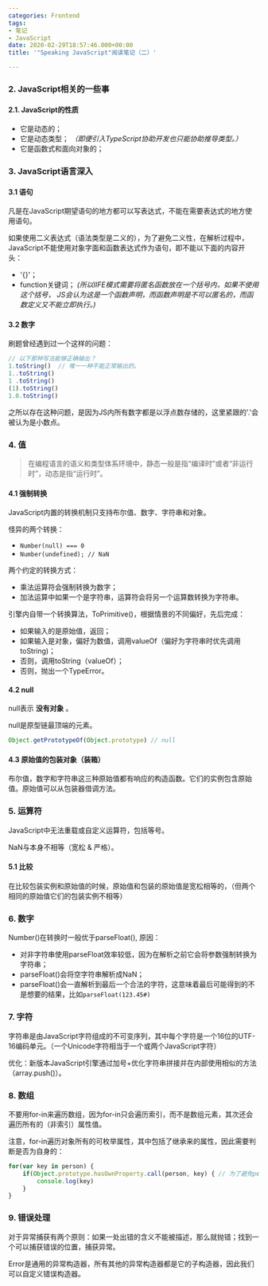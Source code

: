 ```yaml
---
categories: Frontend
tags:
- 笔记
- JavaScript
date: 2020-02-29T18:57:46.000+00:00
title: '"Speaking JavaScript"阅读笔记（二）'

---
```

### 2. JavaScript相关的一些事

#### 2.1. JavaScript的性质

- 它是动态的；
- 它是动态类型； _（即便引入TypeScript协助开发也只能协助推导类型。）_
- 它是函数式和面向对象的；

### 3. JavaScript语言深入

#### 3.1 语句

凡是在JavaScript期望语句的地方都可以写表达式，不能在需要表达式的地方使用语句。

如果使用二义表达式（语法类型是二义的），为了避免二义性，在解析过程中，JavaScript不能使用对象字面和函数表达式作为语句，即不能以下面的内容开头：
- '{}'；
- function关键词； _(所以IIFE模式需要将匿名函数放在一个括号内，如果不使用这个括号， JS会认为这是一个函数声明，而函数声明是不可以匿名的，而函数定义又不能立即执行。)_

#### 3.2 数字

刷题曾经遇到过一个这样的问题：

```javascript
// 以下那种写法能够正确输出？
1.toString()  // 唯一一种不能正常输出的。
1..toString()
1 .toString()
(1).toString()
1.0.toString()
```

之所以存在这种问题，是因为JS内所有数字都是以浮点数存储的，这里紧跟的'.'会被认为是小数点。

### 4. 值

> 在编程语言的语义和类型体系环境中，静态一般是指“编译时”或者“非运行时”，动态是指“运行时”。

#### 4.1 强制转换

JavaScript内置的转换机制只支持布尔值、数字、字符串和对象。

怪异的两个转换：

- `Number(null) === 0`
- `Number(undefined); // NaN`

两个约定的转换方式：

- 乘法运算符会强制转换为数字；
- 加法运算中如果一个是字符串，运算符会将另一个运算数转换为字符串。

引擎内自带一个转换算法，ToPrimitive()，根据情景的不同偏好，先后完成：

- 如果输入的是原始值，返回；
- 如果输入是对象，偏好为数值，调用valueOf（偏好为字符串时优先调用toString)；
- 否则，调用toString（valueOf）；
- 否则，抛出一个TypeError。

#### 4.2 null

null表示 __没有对象__ 。

null是原型链最顶端的元素。

```javascript
Object.getPrototypeOf(Object.prototype) // null
```

#### 4.3 原始值的包装对象（装箱）

布尔值，数字和字符串这三种原始值都有响应的构造函数。它们的实例包含原始值。原始值可以从包装器借调方法。

### 5. 运算符

JavaScript中无法重载或自定义运算符，包括等号。

NaN与本身不相等（宽松 & 严格）。

#### 5.1 比较

在比较包装实例和原始值的时候，原始值和包装的原始值是宽松相等的，（但两个相同的原始值它们的包装实例不相等）

### 6. 数字

Number()在转换时一般优于parseFloat(), 原因：

- 对非字符串使用parseFloat效率较低，因为在解析之前它会将参数强制转换为字符串；
- parseFloat()会将空字符串解析成NaN；
- parseFloat()会一直解析到最后一个合法的字符，这意味着最后可能得到的不是想要的结果，比如`parseFloat(123.45#)`

### 7. 字符

字符串是由JavaScript字符组成的不可变序列，其中每个字符是一个16位的UTF-16编码单元。（一个Unicode字符相当于一个或两个JavaScript字符）

优化：新版本JavaScript引擎通过加号+优化字符串拼接并在内部使用相似的方法（array.push()）。

### 8. 数组

不要用for-in来遍历数组，因为for-in只会遍历索引，而不是数组元素，其次还会遍历所有的（非索引）属性值。

注意，for-in遍历对象所有的可枚举属性，其中包括了继承来的属性，因此需要判断是否为自身的：

```javascript
for(var key in person) {
	if(Object.prototype.hasOwnProperty.call(person, key) { // 为了避免person自身有hasOwnProperty方法
    	console.log(key)   
    }
}
```

### 9. 错误处理

对于异常捕获有两个原则：如果一处出错的含义不能被描述，那么就抛错；找到一个可以捕获错误的位置，捕获异常。

Error是通用的异常构造器，所有其他的异常构造器都是它的子构造器，因此我们可以自定义错误构造器。